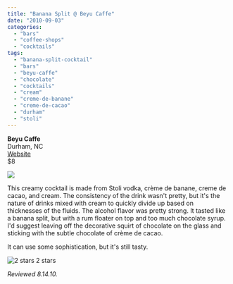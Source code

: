 ```yaml
---
title: "Banana Split @ Beyu Caffe"
date: "2010-09-03"
categories:
  - "bars"
  - "coffee-shops"
  - "cocktails"
tags:
  - "banana-split-cocktail"
  - "bars"
  - "beyu-caffe"
  - "chocolate"
  - "cocktails"
  - "cream"
  - "creme-de-banane"
  - "creme-de-cacao"
  - "durham"
  - "stoli"
---
```


**Beyu Caffe**\
Durham, NC\
[Website](http://www.beyucaffe.com/)\
$8

![](https://thegourmez-wpmedia.s3.amazonaws.com/2024/07/beyucaffe11.jpg)

This creamy cocktail is made from Stoli vodka, crème de banane, creme de cacao, and cream. The consistency of the drink wasn't pretty, but it's the nature of drinks mixed with cream to quickly divide up based on thicknesses of the fluids. The alcohol flavor was pretty strong. It tasted like a banana split, but with a rum floater on top and too much chocolate syrup. I'd suggest leaving off the decorative squirt of chocolate on the glass and sticking with the subtle chocolate of crème de cacao.

It can use some sophistication, but it's still tasty.




<div class="caption">

![2 stars](http://s3.amazonaws.com/thegourmez-wpmedia/2009/02/rating_chicken11.gif "rating_chicken11") 2 stars</div>


_Reviewed 8.14.10._
